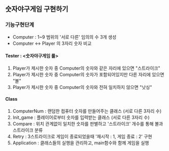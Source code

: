 ## 숫자야구게임 구현하기

### 기능구현단계
* Computer : 1~9 범위의 '서로 다른' 임의의 수 3개 생성
* Computer <-> Player 의 3자리 숫자 비교

#### Tester : <숫자야구게임 룰>
1. Player가 제시한 숫자 중 Computer의 숫자와 같은 자리에 있으면 "스트라이크"
2. Player가 제시한 숫자 중 Computer의 숫자가 포함되어있지만 다른 자리에 있으면 "볼"
3. Player가 제시한 숫자 중 Computer의 숫자와 전혀 일치하지 않으면 "낫싱"

#### Class
1. ComputerNum : 랜덤한 컴퓨터 숫자를 만들어주는 클래스 (서로 다른 3자리 수)
2. Init_game : 플레이어로부터 숫자를 입력받는 클래스 (서로 다른 3자리 수)
3. Compare : 위치 관계없이 일치한 숫자를 판별하고 '스트라이크' 개수를 통해 볼과 스트라이크 분류
4. Retry : 3스트라이크로 게임이 종료되었을때 '재시작 : 1, 게임 종료 : 2' 구현
5. Application : 클래스들의 실행을 관리하고, main함수와 함께 게임을 실행